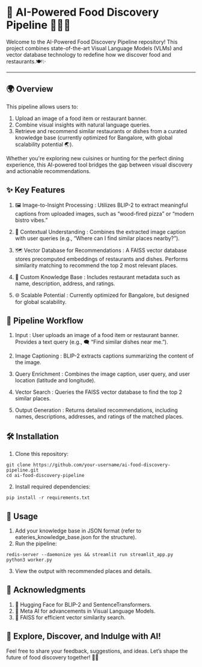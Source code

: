 # 🌟 AI-Powered Food Discovery Pipeline 🍔🍕🍜
Welcome to the AI-Powered Food Discovery Pipeline repository! 
This project combines state-of-the-art Visual Language Models (VLMs) and vector database technology to redefine how we discover food and restaurants.🍽️✨
__________________________________________________________________________________________________________________________________________________________

## 🌍 Overview
This pipeline allows users to:

1. Upload an image of a food item or restaurant banner.
2. Combine visual insights with natural language queries.
3. Retrieve and recommend similar restaurants or dishes from a curated knowledge base (currently optimized for Bangalore, with global scalability potential 🌏).

Whether you're exploring new cuisines or hunting for the perfect dining experience, this AI-powered tool bridges the gap between visual discovery and actionable recommendations.

## ✨ Key Features
1. 🖼️ Image-to-Insight Processing : 
    Utilizes BLIP-2 to extract meaningful captions from uploaded images, such as “wood-fired pizza” or “modern bistro vibes.”
   
2. 🧠 Contextual Understanding : 
    Combines the extracted image caption with user queries (e.g., “Where can I find similar places nearby?”).
   
4. 🗺️ Vector Database for Recommendations : 
    A FAISS vector database stores precomputed embeddings of restaurants and dishes.
    Performs similarity matching to recommend the top 2 most relevant places.
   
5. 📖 Custom Knowledge Base : 
    Includes restaurant metadata such as name, description, address, and ratings.
   
6. 🌐 Scalable Potential : 
   Currently optimized for Bangalore, but designed for global scalability.

   
## 🚀 Pipeline Workflow
1. Input :
   User uploads an image of a food item or restaurant banner. Provides a text query (e.g., 🗨️ “Find similar dishes near me.”).

3. Image Captioning : 
    BLIP-2 extracts captions summarizing the content of the image.
   
5. Query Enrichment : 
    Combines the image caption, user query, and user location (latitude and longitude).
   
7. Vector Search : 
    Queries the FAISS vector database to find the top 2 similar places.
   
9. Output Generation : 
    Returns detailed recommendations, including names, descriptions, addresses, and ratings of the matched places.


## 🛠️ Installation
1. Clone this repository:
```
git clone https://github.com/your-username/ai-food-discovery-pipeline.git  
cd ai-food-discovery-pipeline
```

2. Install required dependencies:
```
pip install -r requirements.txt
```

## 📖 Usage
1. Add your knowledge base in JSON format (refer to eateries_knowledge_base.json for the structure).
2. Run the pipeline:
```
redis-server --daemonize yes && streamlit run streamlit_app.py
python3 worker.py
```
3. View the output with recommended places and details.

## 🙌 Acknowledgments
1. 🤗 Hugging Face for BLIP-2 and SentenceTransformers.
2. 🔬 Meta AI for advancements in Visual Language Models.
3. 🧮 FAISS for efficient vector similarity search.

## 🎉 Explore, Discover, and Indulge with AI!
Feel free to share your feedback, suggestions, and ideas. Let’s shape the future of food discovery together! 🍔💡

